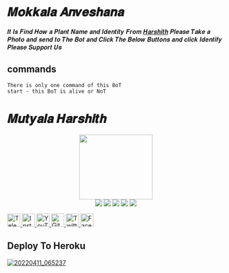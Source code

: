 # 𝑴𝒐𝒌𝒌𝒂𝒍𝒂 𝑨𝒏𝒗𝒆𝒔𝒉𝒂𝒏𝒂
𝑰𝒕 𝑰𝒔 𝑭𝒊𝒏𝒅 𝑯𝒐𝒘 𝒂 𝑷𝒍𝒂𝒏𝒕 𝑵𝒂𝒎𝒆 𝒂𝒏𝒅 𝑰𝒅𝒆𝒏𝒕𝒊𝒕𝒚 𝑭𝒓𝒐𝒎 [𝑯𝒂𝒓𝒔𝒉𝒊𝒕𝒉](https://t.me/Harshith_Mutyala)
𝑷𝒍𝒆𝒂𝒔𝒆 𝑻𝒂𝒌𝒆 𝒂 𝑷𝒉𝒐𝒕𝒐 𝒂𝒏𝒅 𝒔𝒆𝒏𝒅 𝒕𝒐 𝑻𝒉𝒆 𝑩𝒐𝒕 𝒂𝒏𝒅 𝑪𝒍𝒊𝒄𝒌 𝑻𝒉𝒆 𝑩𝒆𝒍𝒐𝒘 𝑩𝒖𝒕𝒕𝒐𝒏𝒔 𝒂𝒏𝒅 𝒄𝒍𝒊𝒄𝒌 𝑰𝒅𝒆𝒏𝒕𝒊𝒇𝒚
𝑷𝒍𝒆𝒂𝒔𝒆 𝑺𝒖𝒑𝒑𝒐𝒓𝒕 𝑼𝒔

## commands
```MH
There is only one command of this BoT
start - this BoT is alive or NoT
```

# 𝑴𝒖𝒕𝒚𝒂𝒍𝒂 𝑯𝒂𝒓𝒔𝒉𝒊𝒕𝒉

<p align="middle">
<img src="https://telegra.ph/file/30ca4ce92f146fc14b4d6.jpg" width="170" height="150"><br>
<img src="https://badgen.net/badge/Name/Harshith/black?icon=awesome&labelColor=0080FF"></a>
<img src="https://badgen.net/badge/Skills/python/purple?icon=terminal&labelColor=red"></a>
<a href="https://telegram.dog/Harshith_Mutyala"><img src="https://img.shields.io/badge/Telegram-Channel-blue.svg?logo=telegram"></a>
<a href="https://github.com/MutyalaHarshith"><img src="https://badgen.net/badge/Follow%20on%20/GitHub/80FF00?icon=github&labelColor=black"></a>
<a href="https://youtube.com/channel/UCE72_6rmOJYa6JTXNaZ5LSw"><img src="https://img.shields.io/badge/YouTube-Channel-FF3333.svg?logo=youtube&logoColor=FF3333"></a>
<p align="left">
</p>

<a href="https://t.me/Harshith_Mutyala">
    <img alt="Telegram" width="30px" src="https://cdn.jsdelivr.net/npm/simple-icons@3.2.0/icons/telegram.svg" />
  </a>

<a href="https://instagram.com/mutyala.harshith">
    <img alt="Instagram" width="30px" src="https://cdn.jsdelivr.net/npm/simple-icons@3.2.0/icons/instagram.svg" />
  </a>

<a href="https://youtube.com/channel/UCE72_6rmOJYa6JTXNaZ5LSw">
    <img alt="YouTube" width="30px" src="https://cdn.jsdelivr.net/npm/simple-icons@3.2.0/icons/youtube.svg" />
  </a>

<a href="https://github.com/MutyalaHarshith">
    <img alt="GitHub" width="30px" src="https://cdn.jsdelivr.net/npm/simple-icons@3.2.0/icons/github.svg" />
  </a>

<a href="https://twitter.com/MutyalaHarshith">
    <img alt="Twitter" width="30px" src="https://cdn.jsdelivr.net/npm/simple-icons@3.2.0/icons/twitter.svg" />
  </a>

<a href="https://www.facebook.com/Mutyala.Harshith">
    <img alt="Facebook" width="30px" src="https://cdn.jsdelivr.net/npm/simple-icons@3.2.0/icons/facebook.svg" />
  </a>

## Deploy To Heroku 
[![20220411_065237](https://user-images.githubusercontent.com/91818980/162686070-c0064258-1f97-4ddd-b3f4-87f7524cdaf0.png)](https://heroku.com/deploy)
